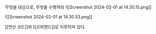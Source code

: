 무엇을 대상으로, 무엇을 수행하라
![[Screenshot 2024-02-01 at 14.30.15.png]]

![[Screenshot 2024-02-01 at 14.30.53.png]]

[[연산 코드]]와 [[오퍼랜드]]로 이루어져 있다.
